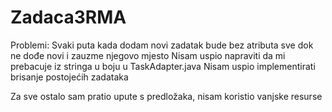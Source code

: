# Zadaca3RMA
Problemi: Svaki puta kada dodam novi zadatak bude bez atributa sve dok ne dođe novi i zauzme njegovo mjesto
          Nisam uspio napraviti da mi prebacuje iz stringa u boju u TaskAdapter.java
          Nisam uspio implementirati brisanje postojećih zadataka
          
Za sve ostalo sam pratio upute s predložaka, nisam koristio vanjske resurse
